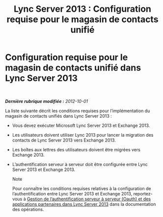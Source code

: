 ﻿---
title: 'Lync Server 2013 : Configuration requise pour le magasin de contacts unifié'
TOCTitle: Configuration requise pour le magasin de contacts unifié
ms:assetid: dab47e4d-6fc7-47a8-aefd-1499bf0d8c89
ms:mtpsurl: https://technet.microsoft.com/fr-fr/library/JJ205317(v=OCS.15)
ms:contentKeyID: 49299054
ms.date: 05/20/2016
mtps_version: v=OCS.15
ms.translationtype: HT
---

# Configuration requise pour le magasin de contacts unifié dans Lync Server 2013

 

_**Dernière rubrique modifiée :** 2012-10-01_

La liste suivante décrit les conditions requises pour l’implémentation du magasin de contacts unifiés dans Lync Server 2013 :

  - Vous devez exécuter Microsoft Lync Server 2013 et Exchange 2013.

  - Les utilisateurs doivent utiliser Lync 2013 pour lancer la migration des contacts de Lync Server 2013 vers Exchange 2013.

  - Les boîtes aux lettres des utilisateurs doivent être migrées vers Exchange 2013.

  - L’authentification serveur à serveur doit être configurée entre Lync Server 2013 et Exchange 2013.
    
    > [!NOTE]  
    > Pour connaître les conditions requises relatives à la configuration de l’authentification entre Lync Server 2013 et Exchange 2013, reportez-vous à <a href="lync-server-2013-managing-server-to-server-authentication-oauth-and-partner-applications.md">Gestion de l’authentification serveur à serveur (Oauth) et des applications partenaires dans Lync Server 2013</a> dans la documentation des opérations.
